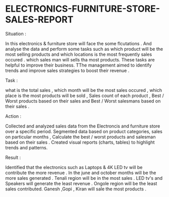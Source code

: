 # ELECTRONICS-FURNITURE-STORE-SALES-REPORT
Situation :

In this electronics & furniture store will face the some flcutations . And analyse the data and perform some tasks such as which product will be the 
most selling products and which locations is the most frequently sales occured . which sales man will sells tha most products. These tasks are helpful to improve their business. TThe management aimed to identify trends and improve sales strategies to boost their revenue . 

Task :

what is the total sales , which month will be the most sales occured , which place is the most products will be sold , Sales count of each product  , Best / Worst products based on their sales and Best / Worst salesmans based on their sales .

Action :

Collected and analyzed sales data from the Electroncis and furniture store over a specific period. Segmented data based on product categories, sales on particular months , Calculate the best / worst products and  salesman based on their sales . Created visual reports (charts, tables) to highlight trends and patterns.

Result :

Identified that the electronics such as Laptops & 4K LED tv will be contribute the more revenue . In the june and october months will be the more sales generated . Tenali region will be in the most sales . LED tv's and Speakers will generate the least revenue . Ongole region will be the least sales contributed.
Ganesh ,Gopi , Kiran will sale the most products .
